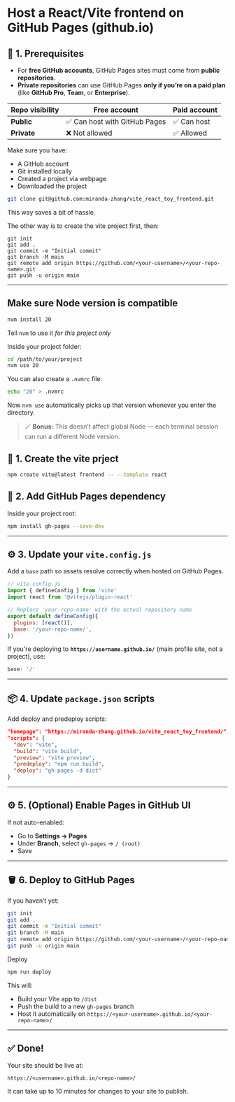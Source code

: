 # Host a React/Vite frontend on **GitHub Pages (github.io)**

## 🧱 1. Prerequisites

* For **free GitHub accounts**, GitHub Pages sites must come from **public repositories**.
* **Private repositories** can use GitHub Pages **only if you’re on a paid plan** (like **GitHub Pro**, **Team**, or **Enterprise**).


| Repo visibility | Free account                 | Paid account |
| --------------- | ---------------------------- | ------------ |
| **Public**      | ✅ Can host with GitHub Pages | ✅ Can host   |
| **Private**     | ❌ Not allowed                | ✅ Allowed    |


Make sure you have:

* A GitHub account
* Git installed locally
* Created a project via webpage
* Downloaded the project

```bash
git clone git@github.com:miranda-zhang/vite_react_toy_frontend.git
```

This way saves a bit of hassle.

The other way is to create the vite project first, then:
```
git init
git add .
git commit -m "Initial commit"
git branch -M main
git remote add origin https://github.com/<your-username>/<your-repo-name>.git
git push -u origin main
```
---

## Make sure Node version is compatible

```bash
nvm install 20
```

Tell `nvm` to use it *for this project only*

Inside your project folder:

```bash
cd /path/to/your/project
nvm use 20
```

You can also create a `.nvmrc` file:

```bash
echo "20" > .nvmrc
```

Now `nvm use` automatically picks up that version whenever you enter the directory.

> 🪄 **Bonus:** This doesn’t affect global Node — each terminal session can run a different Node version.

## 🚀 1. Create the vite prject
```bash
npm create vite@latest frontend -- --template react
```

## 🚀 2. Add GitHub Pages dependency

Inside your project root:

```bash
npm install gh-pages --save-dev
```

---

## ⚙️ 3. Update your `vite.config.js`

Add a `base` path so assets resolve correctly when hosted on GitHub Pages.

```js
// vite.config.js
import { defineConfig } from 'vite'
import react from '@vitejs/plugin-react'

// Replace 'your-repo-name' with the actual repository name
export default defineConfig({
  plugins: [react()],
  base: '/your-repo-name/', 
})
```

If you're deploying to **`https://username.github.io/`** (main profile site, not a project), use:

```js
base: '/'
```

---

## 📦 4. Update `package.json` scripts

Add deploy and predeploy scripts:

```json
"homepage": "https://miranda-zhang.github.io/vite_react_toy_frontend/",
"scripts": {
  "dev": "vite",
  "build": "vite build",
  "preview": "vite preview",
  "predeploy": "npm run build",
  "deploy": "gh-pages -d dist"
}
```

---
## ⚙️ 5. (Optional) Enable Pages in GitHub UI

If not auto-enabled:

* Go to **Settings → Pages**
* Under **Branch**, select `gh-pages` → `/ (root)`
* Save

---
## 🪣 6. Deploy to GitHub Pages

If you haven’t yet:

```bash
git init
git add .
git commit -m "Initial commit"
git branch -M main
git remote add origin https://github.com/<your-username>/<your-repo-name>.git
git push -u origin main
``` 
Deploy
```bash
npm run deploy
```

This will:

* Build your Vite app to `/dist`
* Push the build to a new `gh-pages` branch
* Host it automatically on
  `https://<your-username>.github.io/<your-repo-name>/`

---

## ✅ Done!

Your site should be live at:

```
https://<username>.github.io/<repo-name>/
```
It can take up to 10 minutes for changes to your site to publish.
